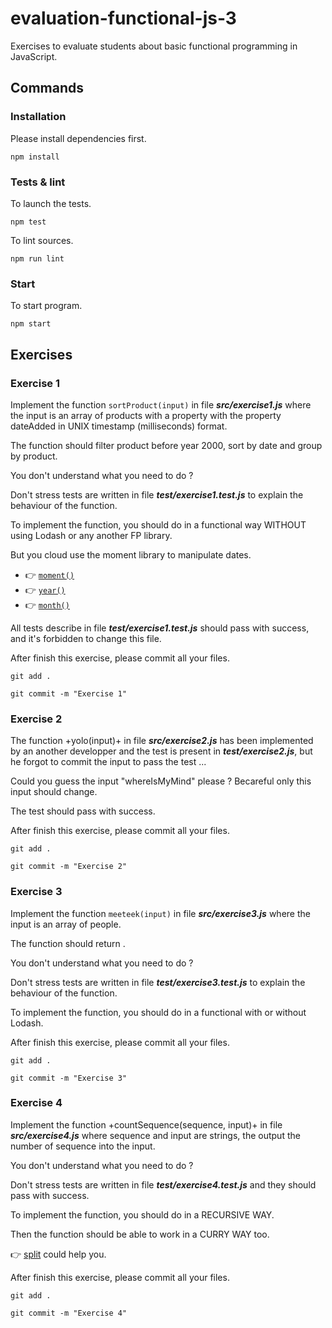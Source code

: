 # evaluation-functional-js-3

Exercises to evaluate students about basic functional programming in JavaScript.

## Commands

### Installation

Please install dependencies first.

    npm install

### Tests & lint

To launch the tests.

    npm test

To lint sources.

    npm run lint

### Start

To start program.

    npm start

## Exercises

### Exercise 1

Implement the function `sortProduct(input)` in file **_src/exercise1.js_** where the input is an array of products with a property with the property dateAdded in UNIX timestamp (milliseconds) format.

The function should filter product before year 2000, sort by date and group by product.

You don't understand what you need to do ?

Don't stress tests are written in file **_test/exercise1.test.js_** to explain the behaviour of the function.

To implement the function, you should do in a functional way WITHOUT using Lodash or any another FP library.

But you cloud use the moment library to manipulate dates.

* :point_right: [`moment()`](https://momentjs.com/docs/#/parsing/unix-timestamp-milliseconds/)
* :point_right: [`year()`](https://momentjs.com/docs/#/get-set/year/)
* :point_right: [`month()`](https://momentjs.com/docs/#/get-set/month/)

All tests describe in file **_test/exercise1.test.js_** should pass with success, and it's forbidden to change this file.

After finish this exercise, please commit all your files.

    git add .

    git commit -m "Exercise 1"

### Exercise 2

The function +yolo(input)+ in file **_src/exercise2.js_** has been implemented by an another developper and the test is present in **_test/exercise2.js_**, but he forgot to commit the input to pass the test ...

Could you guess the input "whereIsMyMind" please ? Becareful only this input should change.

The test should pass with success.

After finish this exercise, please commit all your files.

    git add .

    git commit -m "Exercise 2"

### Exercise 3

Implement the function `meeteek(input)` in file **_src/exercise3.js_** where the input is an array of people.

The function should return .

You don't understand what you need to do ?

Don't stress tests are written in file **_test/exercise3.test.js_** to explain the behaviour of the function.

To implement the function, you should do in a functional with or without Lodash.

After finish this exercise, please commit all your files.

    git add .

    git commit -m "Exercise 3"

### Exercise 4

Implement the function +countSequence(sequence, input)+ in file **_src/exercise4.js_** where sequence and input are strings, the output the number of sequence into the input.

You don't understand what you need to do ?

Don't stress tests are written in file **_test/exercise4.test.js_** and they should pass with success.

To implement the function, you should do in a RECURSIVE WAY.

Then the function should be able to work in a CURRY WAY too.

:point_right: [split](https://developer.mozilla.org/fr/docs/Web/JavaScript/Reference/Objets_globaux/String/split) could help you.

After finish this exercise, please commit all your files.

    git add .

    git commit -m "Exercise 4"
